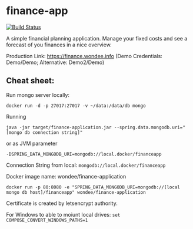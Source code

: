 # finance-app

[![Build Status](https://jenkins.wondee.info/buildStatus/icon?job=finance-application)](https://jenkins.wondee.info/job/finance-application/)

A simple financial planning application. Manage your fixed costs and see a forecast of you finances in a nice overview.


Production Link: https://finance.wondee.info  (Demo Credentials: Demo/Demo; Alternative: Demo2/Demo)

## Cheat sheet:

Run mongo server locally:

```
docker run -d -p 27017:27017 -v ~/data:/data/db mongo
```

Running
```
java -jar target/finance-application.jar --spring.data.mongodb.uri="[mongo db connection string]"
```
or as JVM parameter
```
-DSPRING_DATA_MONGODB_URI=mongodb://local.docker/financeapp
```

Connection String from local: `mongodb://local.docker/financeapp`

Docker image name: wondee/finance-application

```
docker run -p 80:8080 -e "SPRING_DATA_MONGODB_URI=mongodb://[local mongo db host]/financeapp" wondee/finance-application
```

Certificate is created by letsencrypt authority.

For Windows to able to moiunt local drives: `set COMPOSE_CONVERT_WINDOWS_PATHS=1`
